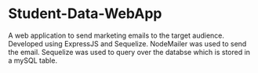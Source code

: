 # Student-Data-WebApp
A web application to send marketing emails to the target audience.
Developed using ExpressJS and Sequelize. NodeMailer was used to send the email.
Sequelize was used to query over the databse which is stored in a mySQL table.
